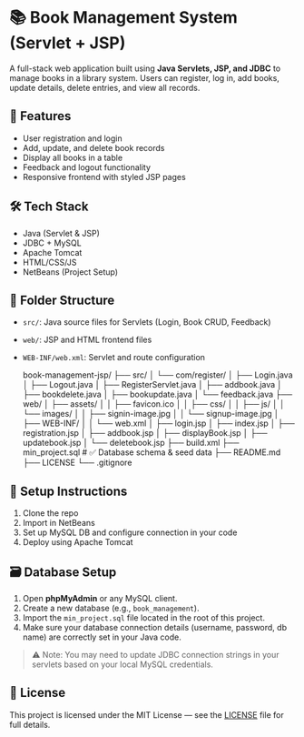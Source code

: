 # 📚 Book Management System (Servlet + JSP)

A full-stack web application built using **Java Servlets, JSP, and JDBC** to manage books in a library system. Users can register, log in, add books, update details, delete entries, and view all records.

## 🚀 Features

- User registration and login
- Add, update, and delete book records
- Display all books in a table
- Feedback and logout functionality
- Responsive frontend with styled JSP pages

## 🛠 Tech Stack

- Java (Servlet & JSP)
- JDBC + MySQL
- Apache Tomcat
- HTML/CSS/JS
- NetBeans (Project Setup)

## 📁 Folder Structure

- `src/`: Java source files for Servlets (Login, Book CRUD, Feedback)
- `web/`: JSP and HTML frontend files
- `WEB-INF/web.xml`: Servlet and route configuration

    book-management-jsp/
    ├── src/
    │   └── com/register/
    │       ├── Login.java
    │       ├── Logout.java
    │       ├── RegisterServlet.java
    │       ├── addbook.java
    │       ├── bookdelete.java
    │       ├── bookupdate.java
    │       └── feedback.java
    ├── web/
    │   ├── assets/
    │   │   ├── favicon.ico
    │   │   ├── css/
    │   │   ├── js/
    │   │   └── images/
    │   │       ├── signin-image.jpg
    │   │       └── signup-image.jpg
    │   ├── WEB-INF/
    │   │   └── web.xml
    │   ├── login.jsp
    │   ├── index.jsp
    │   ├── registration.jsp
    │   ├── addbook.jsp
    │   ├── displayBook.jsp
    │   ├── updatebook.jsp
    │   └── deletebook.jsp
    ├── build.xml
    ├── min_project.sql           # ✅ Database schema & seed data
    ├── README.md
    ├── LICENSE
    └── .gitignore


## 🔧 Setup Instructions

1. Clone the repo
2. Import in NetBeans
3. Set up MySQL DB and configure connection in your code
4. Deploy using Apache Tomcat

## 🗃️ Database Setup

1. Open **phpMyAdmin** or any MySQL client.
2. Create a new database (e.g., `book_management`).
3. Import the `min_project.sql` file located in the root of this project.
4. Make sure your database connection details (username, password, db name) are correctly set in your Java code.

> ⚠️ Note: You may need to update JDBC connection strings in your servlets based on your local MySQL credentials.

## 📄 License

This project is licensed under the MIT License — see the [LICENSE](./LICENSE) file for full details.


